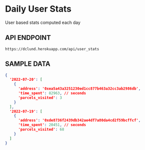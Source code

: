 # Daily User Stats

User based stats computed each day

## API ENDPOINT

`https://dclund.herokuapp.com/api/user_stats`

## SAMPLE DATA

``` json
{
  '2022-07-20': [
    {
      'address': '0xea5a43a3251230ed1cc877b463a32cc3ab2986db',
      'time_spent': 82963, // seconds
      'parcels_visited': 3
    }
  ],
  '2022-07-19': [
    {
      'address': '0xde8736f2439db342ae4df7a80da4cd2f59bcffcf',
      'time_spent': 20451, // seconds
      'parcels_visited': 68
    }
  ]
}
```
